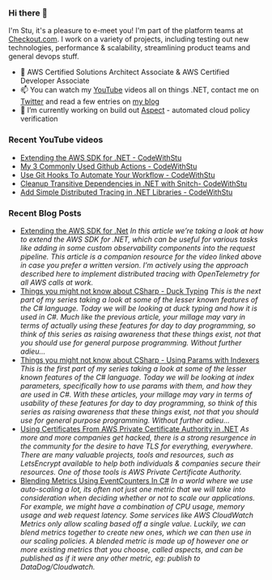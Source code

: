 ### Hi there 👋

I'm Stu, it's a pleasure to e-meet you! I'm part of the platform teams at [Checkout.com](https://www.checkout.com). I work on a variety of projects, including testing out new technologies, performance & scalability, streamlining product teams and general devops stuff.

- 🌱 AWS Certified Solutions Architect Associate & AWS Certified Developer Associate
- 📫 You can watch my [YouTube](https://bit.ly/im5tu-yt-sub) videos all on things .NET, contact me on [Twitter](https://bit.ly/im5tu-tw) and read a few entries on [my blog](https://bit.ly/im5tu-articles)
- 🔭 I’m currently working on build out [Aspect](https://github.com/im5tu/Aspect) - automated cloud policy verification

### Recent YouTube videos
<!--START_SECTION:youtube-->
- [Extending the AWS SDK for .NET - CodeWithStu](https:&#x2F;&#x2F;www.youtube.com&#x2F;watch?v&#x3D;oHXFG7G5bCo)
- [My 3 Commonly Used Github Actions - CodeWithStu](https:&#x2F;&#x2F;www.youtube.com&#x2F;watch?v&#x3D;4xocB0-bKQM)
- [Use Git Hooks To Automate Your Workflow - CodeWithStu](https:&#x2F;&#x2F;www.youtube.com&#x2F;watch?v&#x3D;4QQdLDm1vLM)
- [Cleanup Transitive Dependencies in .NET with Snitch- CodeWithStu](https:&#x2F;&#x2F;www.youtube.com&#x2F;watch?v&#x3D;ZdCn6kpGBhI)
- [Add Simple Distributed Tracing in .NET Libraries - CodeWithStu](https:&#x2F;&#x2F;www.youtube.com&#x2F;watch?v&#x3D;wjglj4jE18Y)
<!--END_SECTION:youtube-->
### Recent Blog Posts
<!--START_SECTION:blog-->
- [Extending the AWS SDK for .Net](https:&#x2F;&#x2F;im5tu.io&#x2F;article&#x2F;2022&#x2F;01&#x2F;extending-the-aws-sdk-for-.net&#x2F;) 
*In this article we’re taking a look at how to extend the AWS SDK for .NET, which can be useful for various tasks like adding in some custom observability components into the request pipeline. This article is a companion resource for the video linked above in case you prefer a written version. I’m actively using the approach described here to implement distributed tracing with OpenTelemetry for all AWS calls at work.*
- [Things you might not know about CSharp - Duck Typing](https:&#x2F;&#x2F;im5tu.io&#x2F;article&#x2F;2022&#x2F;01&#x2F;things-you-might-not-know-about-csharp-duck-typing&#x2F;) 
*This is the next part of my series taking a look at some of the lesser known features of the C# language. Today we will be looking at duck typing and how it is used in C#. Much like the previous article, your millage may vary in terms of actually using these features for day to day programming, so think of this series as raising awareness that these things exist, not that you should use for general purpose programming. Without further adieu…*
- [Things you might not know about CSharp - Using Params with Indexers](https:&#x2F;&#x2F;im5tu.io&#x2F;article&#x2F;2022&#x2F;01&#x2F;things-you-might-not-know-about-csharp-using-params-with-indexers&#x2F;) 
*This is the first part of my series taking a look at some of the lesser known features of the C# language. Today we will be looking at index parameters, specifically how to use params with them, and how they are used in C#. With these articles, your millage may vary in terms of usability of these features for day to day programming, so think of this series as raising awareness that these things exist, not that you should use for general purpose programming. Without further adieu…*
- [Using Certificates From AWS Private Certificate Authority in .NET](https:&#x2F;&#x2F;im5tu.io&#x2F;article&#x2F;2021&#x2F;01&#x2F;using-certificates-from-aws-private-certificate-authority-in-.net&#x2F;) 
*As more and more companies get hacked, there is a strong resurgence in the community for the desire to have TLS for everything, everywhere. There are many valuable projects, tools and resources, such as LetsEncrypt available to help both individuals &amp; companies secure their resources. One of those tools is AWS Private Certificate Authority.*
- [Blending Metrics Using EventCounters In C#](https:&#x2F;&#x2F;im5tu.io&#x2F;article&#x2F;2020&#x2F;12&#x2F;blending-metrics-using-eventcounters-in-c&#x2F;) 
*In a world where we use auto-scaling a lot, its often not just one metric that we will take into consideration when deciding whether or not to scale our applications. For example, we might have a combination of CPU usage, memory usage and web request latency. Some services like AWS CloudWatch Metrics only allow scaling based off a single value. Luckily, we can blend metrics together to create new ones, which we can then use in our scaling policies. A blended metric is made up of however one or more existing metrics that you choose, called aspects, and can be published as if it were any other metric, eg: publish to DataDog&#x2F;Cloudwatch.*
<!--END_SECTION:blog-->
